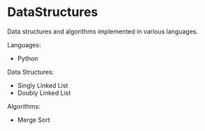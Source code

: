# DataStructures
Data structures and algorithms implemented in various languages.

Languages:
* Python

Data Structures:
* Singly Linked List
* Doubly Linked List

Algorithms:
* Merge Sort
